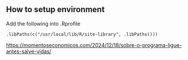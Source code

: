 ##

## How to setup environment

Add the following into .Rprofile

`.libPaths(c("/usr/local/lib/R/site-library", .libPaths()))`


https://momentoseconomicos.com/2024/12/18/sobre-o-programa-ligue-antes-salve-vidas/